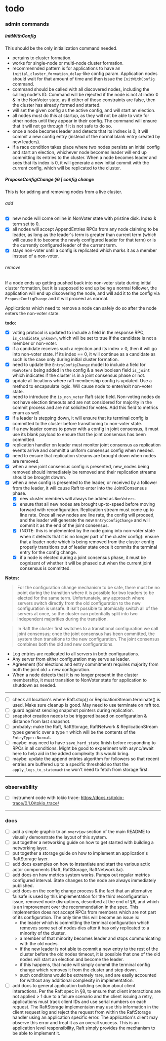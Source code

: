todo
====
### admin commands
##### InitWithConfig
This should be the only initialization command needed.

- pertains to cluster formation.
- works for single-node or multi-node cluster formation.
- recommennded pattern is for applications to have an `initial_cluster_formation_delay`-like config param. Application nodes should wait for that amount of time and then issue the `InitWithConfig` command.
- command should be called with all discovered nodes, including the calling node's ID. Command will be rejected if the node is not at index 0 & in the NonVoter state, as if either of those constraints are false, then the cluster has already formed and started.
- will set the given config as the active config, and will start an election.
- all nodes must do this at startup, as they will not be able to vote for other nodes until they appear in their config. The command will ensure that it will not go through if it is not safe to do so.
- once a node becomes leader and detects that its indnex is 0, it will commit a new config entry (instead of the normal blank entry created by new leaders).
- if a race condition takes place where two nodes persists an initial config and start an election, whichever node becomes leader will end up committing its entries to the cluster. When a node becomes leader and sees that its index is 0, it will generate a new initial commit with the current config, which will be replicated to the cluster.

##### ProposeConfigChange §6 | config change
This is for adding and removing nodes from a live cluster.

###### add
- [x] new node will come online in NonVoter state with pristine disk. Index & term set to 0.
- [x] all nodes will accept AppendEntries RPCs from any node claiming to be leader, as long as the leader's term is greater than current term (which will cause it to become the newly configured leader for that term) or is the currently configured leader of the current term.
- [x] stays non-voter until a config is replicated which marks it as a member instead of a non-voter.

###### remove
If a node ends up getting pushed back into non-voter state during initial cluster formation, but it is supposed to end up being a normal follower, the application will end up discovering the node, and will add it to the config via `ProposeConfigChange` and it will proceed as normal.

Applications which need to remove a node can safely do so after the node enters the non-voter state.

**todo:**
- [x] voting protocol is updated to include a field in the response RPC, `is_candidate_unknown`, which will be set to true if the candidate is not a member or non-voter.
- [x] if a candidate receives such a rejection and its index > 0, then it will go into non-voter state. If its index == 0, it will continue as a candidate as such is the case only during initial cluster formation.
- [x] need to update the `EntryConfigChange` model to include a field for `NonVoters` being added in the config & a new boolean field `is_joint` which indicates if the cluster is in a joint consensus phase or not.
- [x] update all locations where raft membership config is updated. Use a method to encapsulate logic. Will cause node to enter/exit non-voter state.
- [x] need to introduce the `is_non_voter` Raft state field. Non-voting nodes do not have election timeouts and are not considered for majority in the commit process and are not solicited for votes. Add this field to metrics enum as well.
- [x] if a leader is stepping down, it will ensure that its terminal config is committed to the cluster before transitioning to non-voter state.
- [x] if a new leader comes to power with a config in joint consensus, it must use its blank payload to ensure that the joint consensus has been committed.
- [x] replication handler on leader must monitor joint consensus as replication events arrive and committ a uniform consensus config when needed.
- [x] need to ensure that replication streams are brought down when nodes are removed.
- [x] when a new joint consensus config is presented, new_nodes being removed should immediately be removed and their replication streams should be brought downn.
- [x] when a new config is presented to the leader, or received by a follower from the leader, it will cause Raft to enter into the JointConsensus phase.
    - [x] new cluster members will always be added as `NonVoters`.
    - [x] ensure that all new nodes are brought up-to-speed before moving forward with reconfiguration. Replication stream must come up to line rate. Once all new nodes are line rate, the config will proceed, and the leader will generate the new `EntryConfigChange` and will commit it as the end of the joint consensus.
    - [x] (NOTE: this is implemented by the node going into non-voter state when it detects that it is no longer part of the cluster config): ensure that a leader node which is being removed from the cluster config properly transitions out of leader state once it commits the terminal entry for the config change.
    - [x] if a node is elected during a joint consensus phase, it must be cognizent of whether it will be phased out when the current joint consensus is committed.

**Notes:**
> For the configuration change mechanism to be safe, there must be no point during the transition where it is possible for two leaders to be elected for the same term. Unfortunately, any approach where servers switch directly from the old configuration to the new configuration is unsafe. It isn’t possible to atomically switch all of the servers at once, so the cluster can potentially split into two independent majorities during the transition.

> In Raft the cluster first switches to a transitional configuration we call joint consensus; once the joint consensus has been committed, the system then transitions to the new configuration. The joint consensus combines both the old and new configurations.

- Log entries are replicated to all servers in both configurations.
- Any server from either configuration may serve as leader.
- Agreement (for elections and entry commitment) requires majority from both the joint old + new configuration.
- When a node detects that it is no longer present in the cluster membership, it must transition to NonVoter state for application to shutdown as needed.

----

- [ ] check all location's where Raft.stop() or ReplicationStream.terminate() is used. Make sure cleanup is good. May need to use terminate on raft too.
- [ ] guard against sending snapshot pointers during replication.
- [ ] snapshot creation needs to be triggered based on configuration & distance from last snapshot.
- [ ] probably: make the Raft, RaftStorage, RaftNetwork & ReplicationStream types generic over a type `T` which will be the contents of the `EntryType::Normal`.
- [ ] maybe: may need to have `save_hard_state` finish before responding to RPCs in all conditions. Might be good to experiment with async/await here to help aid in the added complexity this would bring.
- [ ] maybe: update the append entries algorithm for followers so that recent entries are buffered up to a specific threshold so that the `apply_logs_to_statemachine` won't need to fetch from storage first.

----

### observability
- [ ] instrument code with tokio trace: https://docs.rs/tokio-trace/0.1.0/tokio_trace/

----

### docs
- [ ] add a simple graphic to an `overview` section of the main README to visually demonstrate the layout of this system.
- [ ] put together a networking guide on how to get started with building a networking layer.
- [ ] put together a storage guide on how to implement an application's RaftStorage layer.
- [ ] add docs examples on how to instantiate and start the various actix actor components (Raft, RaftStorage, RaftNetwork &c).
- [ ] add docs on how metrics system works. Pumps out regular metrics configured interval. State changes to the node are always immediately published.
- [ ] add docs on the config change process & the fact that an alternative failsafe is used by this implementation for the third reconfiguration issue, removed node disruptions, described at the end of §6, and which is an improvement over the recommendation in the spec. This implemention does not accept RPCs from members which are not part of its configuration. The only time this will become an issue is:
    - the leader which is committing the terminal configuration which removes some set of nodes dies after it has only replicated to a minority of the cluster.
    - a member of that minority becomes leader and stops communicating with the old nodes.
    - if the new leader is not able to commit a new entry to the rest of the cluster before the old nodes timeout, it is possible that one of the old nodes will start an election and become the leader.
    - if this happens, that node will simply commit the terminal config change which removes it from the cluster and step down.
    - such conditions would be extremely rare, and are easily accounted for without any additional complexity in implementation.
- [ ] add docs to general application building section about client interactions. Per the Raft spec in §8, to ensure that client interactions are not applied > 1 due to a failure scenario and the client issuing a retry, applications must track client IDs and use serial numbers on each request. The RaftStorage implementaion may use this information in the client request log and reject the request from within the RaftStorage handler using an application specific error. The application's client may observe this error and treat it as an overall success. This is an application level responsibility, Raft simply provides the mechanism to be able to implement it.
